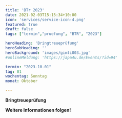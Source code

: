 ```yaml
---
title: 'BTr 2023'
date: 2021-02-03T15:15:34+10:00
icon: 'services/service-icon-4.png'
featured: true
draft: false
tags: ["termin","pruefung", "BTR", "2023"]

heroHeading: 'Bringtreueprüfung'
heroSubHeading: ''
heroBackground: 'images/gimli003.jpg'
#onlineMeldung: 'https://japa4u.de/Events/?id=94'

termin: "2023-10-01"
tag: 01
wochentag: Sonntag
monat: Oktober

---
```


**Bringtreueprüfung**

**Weitere Informationen folgen!**
